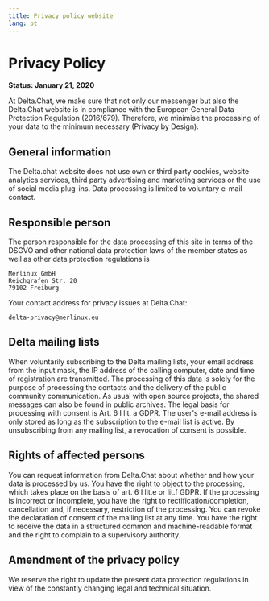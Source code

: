 ```yaml
---
title: Privacy policy website
lang: pt
---
```



# Privacy Policy

**Status: January 21, 2020**

At Delta.Chat, we make sure that not only our messenger but also the Delta.Chat
website is in compliance with the European General Data Protection Regulation
(2016/679). Therefore, we minimise the processing of your data to the minimum
necessary (Privacy by Design).

## General information

The Delta.chat website does not use own or third party cookies, website
analytics services, third party advertising and marketing services or the use
of social media plug-ins. Data processing is limited to voluntary e-mail
contact.

## Responsible person

The person responsible for the data processing of this site in terms of the
DSGVO and other national data protection laws of the member states as well as
other data protection regulations is

	Merlinux GmbH
	Reichgrafen Str. 20 
	79102 Freiburg

Your contact address for privacy issues at Delta.Chat:

	delta-privacy@merlinux.eu

## Delta mailing lists

When voluntarily subscribing to the Delta mailing lists, your email address
from the input mask, the IP address of the calling computer, date and time of
registration are transmitted. The processing of this data is solely for the
purpose of processing the contacts and the delivery of the public community
communication. As usual with open source projects, the shared messages can also
be found in public archives. The legal basis for processing with consent is
Art. 6 I lit. a GDPR. The user's e-mail address is only stored as long as the
subscription to the e-mail list is active. By unsubscribing from any mailing
list, a revocation of consent is possible.

## Rights of affected persons

You can request information from Delta.Chat about whether and how your data is
processed by us. You have the right to object to the processing, which takes
place on the basis of art. 6 I lit.e or lit.f GDPR. If the processing is
incorrect or incomplete, you have the right to rectification/completion,
cancellation and, if necessary, restriction of the processing. You can revoke
the declaration of consent of the mailing list at any time. You have the right
to receive the data in a structured common and machine-readable format and the
right to complain to a supervisory authority.

## Amendment of the privacy policy

We reserve the right to update the present data protection regulations in view
of the constantly changing legal and technical situation.

